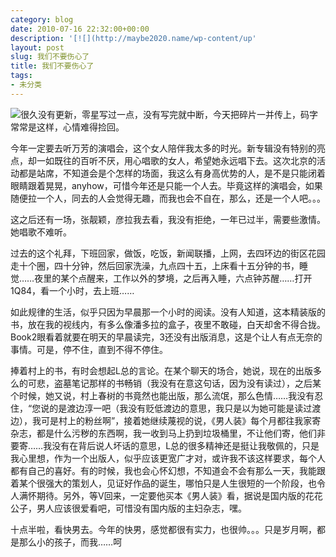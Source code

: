 ```yaml
---
category: blog
date: 2010-07-16 22:32:00+00:00
description: '[![](http://maybe2020.name/wp-content/up'
layout: post
slug: 我们不要伤心了
title: 我们不要伤心了
tags:
- 未分类
---
```


[![](http://maybe2020.name/wp-content/uploads/2010/07/e267459-232x300.jpg)](http://maybe2020.name/wp-content/uploads/2010/07/e267459.jpg)很久没有更新，零星写过一点，没有写完就中断，今天把碎片一并传上，码字常常是这样，心情难得捡回。  
  
今年一定要去听万芳的演唱会，这个女人陪伴我太多的时光。新专辑没有特别的亮点，却一如既往的百听不厌，用心唱歌的女人，希望她永远唱下去。这次北京的活动都是站席，不知道会是个怎样的场面，我这么有身高优势的人，是不是只能闭着眼睛跟着晃晃，anyhow，可惜今年还是只能一个人去。毕竟这样的演唱会，如果随便拉一个人，同去的人会觉得无趣，而我也会不自在，那么，还是一个人吧。。。  
  
这之后还有一场，张靓颖，彦拉我去看，我没有拒绝，一年已过半，需要些激情。她唱歌不难听。  
  
过去的这个礼拜，下班回家，做饭，吃饭，新闻联播，上网，去四环边的街区花园走十个圈，四十分钟，然后回家洗澡，九点四十五，上床看十五分钟的书，睡觉……夜里的某个点醒来，工作以外的梦境，之后再入睡，六点钟苏醒……打开1Q84，看一个小时，去上班……  
  
如此规律的生活，似乎只因为早晨那一个小时的阅读。没有人知道，这本精装版的书，放在我的视线内，有多么像潘多拉的盒子，夜里不敢碰，白天却舍不得合拢。Book2眼看着就要在明天的早晨读完，3还没有出版消息，这是个让人有点无奈的事情。可是，停不住，直到不得不停住。  
  
捧着村上的书，有时会想起L总的言论。在某个聊天的场合，她说，现在的出版多么的可悲，盗墓笔记那样的书畅销（我没有在意这句话，因为没有读过），之后某个时候，她又说，村上春树的书竟然也能出版，那么流氓，那么色情……我没有忍住，“您说的是渡边淳一吧（我没有贬低渡边的意思，我只是以为她可能是读过渡边），我可是村上的粉丝啊”，接着她继续蔑视的说，《男人装》每个月都往我家寄杂志，都是什么污秽的东西啊，我一收到马上扔到垃圾桶里，不让他们寄，他们非要寄……我没有在背后说人坏话的意思，L总的很多精神还是挺让我敬佩的，只是我心里想，作为一个出版人，似乎应该更宽广才对，或许我不该这样要求，每个人都有自己的喜好。有的时候，我也会心怀幻想，不知道会不会有那么一天，我能跟着某个很强大的策划人，见证好作品的诞生，哪怕只是人生很短的一个阶段，也令人满怀期待。另外，等V回来，一定要他买本《男人装》看，据说是国内版的花花公子，男人应该很爱看吧，可惜没有国内版的主妇杂志，嘿。  
  
十点半啦，看快男去。今年的快男，感觉都很有实力，也很帅。。。只是岁月啊，都是那么小的孩子，而我……呵
